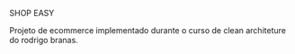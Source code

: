 SHOP EASY

Projeto de ecommerce implementado durante o curso de clean architeture do rodrigo branas. 